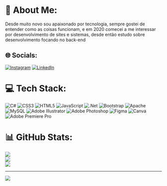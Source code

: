 # 💫 About Me:
Desde muito novo sou apaixonado por tecnologia, sempre gostei de entender como as coisas funcionam, e em 2020 comecei a me interessar por desenvolvimento de sites e sistemas, desde então estudo sobre desenvolvimento focando no back-end


## 🌐 Socials:
[![Instagram](https://img.shields.io/badge/Instagram-%23E4405F.svg?logo=Instagram&logoColor=white)](https://www.instagram.com/bierhals_/) [![LinkedIn](https://img.shields.io/badge/LinkedIn-%230077B5.svg?logo=linkedin&logoColor=white)](https://www.linkedin.com/in/lucas-aguiar-11456820b/) 

# 💻 Tech Stack:
![C#](https://img.shields.io/badge/c%23-%23239120.svg?style=for-the-badge&logo=c-sharp&logoColor=white) ![CSS3](https://img.shields.io/badge/css3-%231572B6.svg?style=for-the-badge&logo=css3&logoColor=white) ![HTML5](https://img.shields.io/badge/html5-%23E34F26.svg?style=for-the-badge&logo=html5&logoColor=white) ![JavaScript](https://img.shields.io/badge/javascript-%23323330.svg?style=for-the-badge&logo=javascript&logoColor=%23F7DF1E) ![.Net](https://img.shields.io/badge/.NET-5C2D91?style=for-the-badge&logo=.net&logoColor=white) ![Bootstrap](https://img.shields.io/badge/bootstrap-%23563D7C.svg?style=for-the-badge&logo=bootstrap&logoColor=white) ![Apache](https://img.shields.io/badge/apache-%23D42029.svg?style=for-the-badge&logo=apache&logoColor=white) ![MySQL](https://img.shields.io/badge/mysql-%2300f.svg?style=for-the-badge&logo=mysql&logoColor=white) ![Adobe Illustrator](https://img.shields.io/badge/adobeillustrator-%23FF9A00.svg?style=for-the-badge&logo=adobeillustrator&logoColor=white) ![Adobe Photoshop](https://img.shields.io/badge/adobephotoshop-%2331A8FF.svg?style=for-the-badge&logo=adobephotoshop&logoColor=white) 	![Figma](https://img.shields.io/badge/figma-%23F24E1E.svg?style=for-the-badge&logo=figma&logoColor=white) ![Canva](https://img.shields.io/badge/Canva-%2300C4CC.svg?style=for-the-badge&logo=Canva&logoColor=white) ![Adobe Premiere Pro](https://img.shields.io/badge/Adobe%20Premiere%20Pro-9999FF.svg?style=for-the-badge&logo=Adobe%20Premiere%20Pro&logoColor=white)
# 📊 GitHub Stats:
![](https://github-readme-stats.vercel.app/api?username=Lucas-AguiarDev&theme=dark&hide_border=true&include_all_commits=true&count_private=false)<br/>
![](https://github-readme-streak-stats.herokuapp.com/?user=Lucas-AguiarDev&theme=dark&hide_border=true)<br/>
![](https://github-readme-stats.vercel.app/api/top-langs/?username=Lucas-AguiarDev&theme=dark&hide_border=true&include_all_commits=true&count_private=false&layout=compact)


---
[![](https://visitcount.itsvg.in/api?id=Lucas-AguiarDev&icon=0&color=0)](https://visitcount.itsvg.in)

<!-- Proudly created with GPRM ( https://gprm.itsvg.in ) -->
